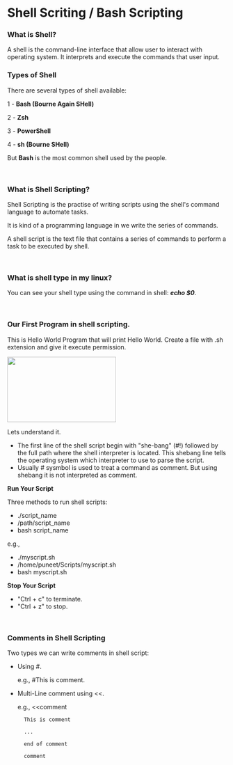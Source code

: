 # Shell Scriting / Bash Scripting

### What is Shell?

A shell is the command-line interface that allow user to interact with operating system. It interprets and execute the commands that user input.

### Types of Shell

There are several types of shell available:

1 - **Bash (Bourne Again SHell)**

2 - **Zsh**

3 - **PowerShell**

4 - **sh (Bourne SHell)**

But **Bash** is the most common shell used by the people.

<br>

### What is Shell Scripting?

Shell Scripting is the practise of writing scripts using the shell's command language to automate tasks.

It is kind of a programming language in we write the series of commands.

A shell script is the text file that contains a series of commands to perform a task to be executed by shell.

<br>

### What is shell type in my linux?

You can see your shell type using the command in shell: _**echo $0**_.

<br>

### Our First Program in shell scripting.

This is Hello World Program that will print Hello World. Create a file with .sh extension and give it execute permission.

<img src="https://github.com/user-attachments/assets/d5c46eee-c6b2-4c16-99fe-8f20728dda6d" width="250" height="150">

Lets understand it.

- The first line of the shell script begin with "she-bang" (#!) followed by the full path where the shell interpreter is located. This shebang line tells the operating system which interpreter to use to parse the script.
- Usually # sysmbol is used to treat a command as comment. But using shebang it is not interpreted as comment.

**Run Your Script**

Three methods to run shell scripts:

- ./script_name
- /path/script_name
- bash script_name

e.g.,

- ./myscript.sh
- /home/puneet/Scripts/myscript.sh
- bash myscript.sh

**Stop Your Script**

- "Ctrl + c" to terminate.
- "Ctrl + z" to stop.

<br>

### Comments in Shell Scripting

Two types we can write comments in shell script:

- Using #.

  e.g., #This is comment.

- Multi-Line comment using <<.

  e.g., <<comment
  
        This is comment
  
        ...
  
        end of comment
  
        comment
